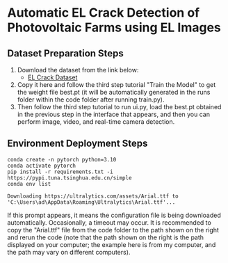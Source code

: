 # Automatic EL Crack Detection of Photovoltaic Farms using EL Images

## Dataset Preparation Steps

1. Download the dataset from the link below:
    - [EL Crack Dataset](https://pan.baidu.com/s/11_Qj8LsRqgpXz4PLqeiE0w?pwd=d1dj)
2. Copy it here and follow the third step tutorial "Train the Model" to get the weight file best.pt (it will be automatically generated in the runs folder within the code folder after running train.py).
3. Then follow the third step tutorial to run ui.py, load the best.pt obtained in the previous step in the interface that appears, and then you can perform image, video, and real-time camera detection.

## Environment Deployment Steps

```shell
conda create -n pytorch python=3.10
conda activate pytorch
pip install -r requirements.txt -i https://pypi.tuna.tsinghua.edu.cn/simple
conda env list
```

```plaintext
Downloading https://ultralytics.com/assets/Arial.ttf to 'C:\Users\ad\AppData\Roaming\Ultralytics\Arial.ttf'...
```

If this prompt appears, it means the configuration file is being downloaded automatically. Occasionally, a timeout may occur. It is recommended to copy the "Arial.ttf" file from the code folder to the path shown on the right and rerun the code (note that the path shown on the right is the path displayed on your computer; the example here is from my computer, and the path may vary on different computers).
